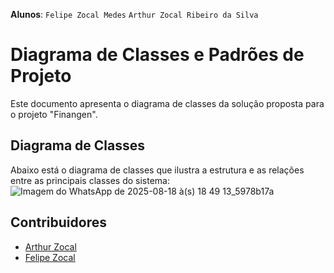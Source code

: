 **Alunos**: `Felipe Zocal Medes` `Arthur Zocal Ribeiro da Silva`

# Diagrama de Classes e Padrões de Projeto

Este documento apresenta o diagrama de classes da solução proposta para o projeto "Finangen".

## Diagrama de Classes

Abaixo está o diagrama de classes que ilustra a estrutura e as relações entre as principais classes do sistema:
![Imagem do WhatsApp de 2025-08-18 à(s) 18 49 13_5978b17a](https://github.com/user-attachments/assets/180de705-e8d8-4ca7-b8f5-57bedd6ded1c)
##
## Contribuidores 
* [Arthur Zocal](https://github.com/Arthur-Zocal)
* [Felipe Zocal](https://github.com/FelipeZocal)


